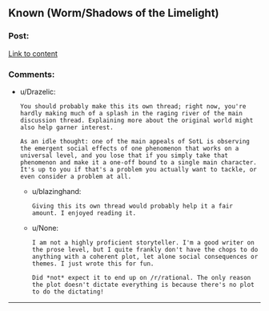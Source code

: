 ## Known (Worm/Shadows of the Limelight)

### Post:

[Link to content](https://forums.spacebattles.com/threads/wormverse-ideas-recs-and-fic-discussion-thread-40.311933/page-1557#post-17675524)

### Comments:

- u/Drazelic:
  ```
  You should probably make this its own thread; right now, you're hardly making much of a splash in the raging river of the main discussion thread. Explaining more about the original world might also help garner interest. 

  As an idle thought: one of the main appeals of SotL is observing the emergent social effects of one phenomenon that works on a universal level, and you lose that if you simply take that phenomenon and make it a one-off bound to a single main character. It's up to you if that's a problem you actually want to tackle, or even consider a problem at all.
  ```

  - u/blazinghand:
    ```
    Giving this its own thread would probably help it a fair amount. I enjoyed reading it.
    ```

  - u/None:
    ```
    I am not a highly proficient storyteller. I'm a good writer on the prose level, but I quite frankly don't have the chops to do anything with a coherent plot, let alone social consequences or themes. I just wrote this for fun.

    Did *not* expect it to end up on /r/rational. The only reason the plot doesn't dictate everything is because there's no plot to do the dictating!
    ```

---

